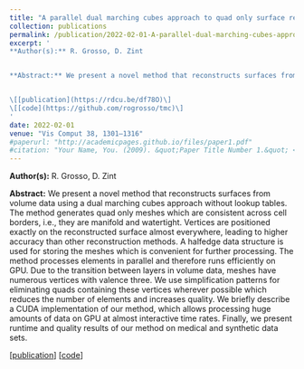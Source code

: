 ```yaml
---
title: "A parallel dual marching cubes approach to quad only surface reconstruction"
collection: publications
permalink: /publication/2022-02-01-A-parallel-dual-marching-cubes-approach-to-quad-only-surface-reconstruction
excerpt: '
**Author(s):** R. Grosso, D. Zint


**Abstract:** We present a novel method that reconstructs surfaces from volume data using a dual marching cubes approach without lookup tables. The method generates quad only meshes which are consistent across cell borders, i.e., they are manifold and watertight. Vertices are positioned exactly on the reconstructed surface almost everywhere, leading to higher accuracy than other reconstruction methods. A halfedge data structure is used for storing the meshes which is convenient for further processing. The method processes elements in parallel and therefore runs efficiently on GPU. Due to the transition between layers in volume data, meshes have numerous vertices with valence three. We use simplification patterns for eliminating quads containing these vertices wherever possible which reduces the number of elements and increases quality. We briefly describe a CUDA implementation of our method, which allows processing huge amounts of data on GPU at almost interactive time rates. Finally, we present runtime and quality results of our method on medical and synthetic data sets.


\[[publication](https://rdcu.be/df78O)\]
\[[code](https://github.com/rogrosso/tmc)\]
'
date: 2022-02-01
venue: "Vis Comput 38, 1301–1316"
#paperurl: "http://academicpages.github.io/files/paper1.pdf"
#citation: "Your Name, You. (2009). &quot;Paper Title Number 1.&quot; <i>Journal 1</i>. 1(1)."
---
```


**Author(s):** R. Grosso, D. Zint

**Abstract:** We present a novel method that reconstructs surfaces from volume data using a dual marching cubes approach without lookup tables. The method generates quad only meshes which are consistent across cell borders, i.e., they are manifold and watertight. Vertices are positioned exactly on the reconstructed surface almost everywhere, leading to higher accuracy than other reconstruction methods. A halfedge data structure is used for storing the meshes which is convenient for further processing. The method processes elements in parallel and therefore runs efficiently on GPU. Due to the transition between layers in volume data, meshes have numerous vertices with valence three. We use simplification patterns for eliminating quads containing these vertices wherever possible which reduces the number of elements and increases quality. We briefly describe a CUDA implementation of our method, which allows processing huge amounts of data on GPU at almost interactive time rates. Finally, we present runtime and quality results of our method on medical and synthetic data sets.

\[[publication](https://rdcu.be/df78O)\]
\[[code](https://github.com/rogrosso/tmc)\]
